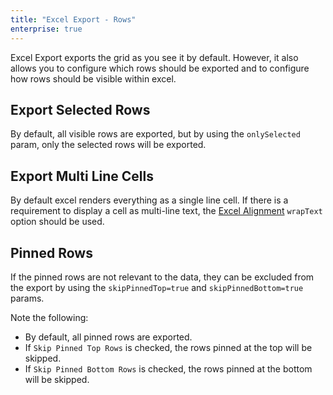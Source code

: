 ```yaml
---
title: "Excel Export - Rows"
enterprise: true
---
```


Excel Export exports the grid as you see it by default. However, it also allows you to configure which rows should be exported and to configure how rows should be visible within excel.

## Export Selected Rows

By default, all visible rows are exported, but by using the `onlySelected` param, only the selected rows will be exported.

<grid-example title='Excel Export - Selected Rows' name='excel-export-selected-rows' type='generated' options='{ "enterprise": true }'></grid-example>

## Export Multi Line Cells

By default excel renders everything as a single line cell. If there is a requirement to display a cell as multi-line text, the [Excel Alignment](../excel-export-api/#excelalignment) `wrapText` option should be used.
<grid-example title='Excel Export - Multi Line' name='excel-export-multi-line' type='generated' options='{ "enterprise": true }'></grid-example>

## Pinned Rows

If the pinned rows are not relevant to the data, they can be excluded from the export by using the `skipPinnedTop=true` and `skipPinnedBottom=true` params.

Note the following:

- By default, all pinned rows are exported.
- If `Skip Pinned Top Rows` is checked, the rows pinned at the top will be skipped.
- If `Skip Pinned Bottom Rows` is checked, the rows pinned at the bottom will be skipped.

<grid-example title='Excel Export - Pinned Rows' name='excel-export-pinned-rows' type='generated' options='{ "enterprise": true, "exampleHeight": 815 }'></grid-example>
